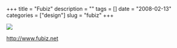 +++
title = "Fubiz"
description = ""
tags = []
date = "2008-02-13"
categories = ["design"]
slug = "fubiz"
+++


 

  <div id="screens-thumbs" class="clearfix">
    <div class="txt-center" id="design-submission"><a href="http://www.fubiz.net/"><img id='bluga-thumbnail-939' class='bluga-thumbnail large' src='//media.konigi.com/bluga/
wt47f279e3246c2_0.jpg'/></a></div>  
  </div>   
<p><a href="http://www.fubiz.net/">http://www.fubiz.net</a></p>




